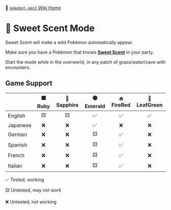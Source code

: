 🍂 [`pokebot-gen3` Wiki Home](../Readme.md)

# 🔄 Sweet Scent Mode

Sweet Scent will make a wild Pokémon automatically appear.

Make sure you have a Pokémon that knows **[Sweet Scent](<https://bulbapedia.bulbagarden.net/wiki/Sweet_Scent_(move)>)** in your party.

Start the mode while in the overworld, in any patch of grass/water/cave with encounters.

## Game Support

|          | 🟥 Ruby | 🔷 Sapphire | 🟢 Emerald | 🔥 FireRed | 🌿 LeafGreen |
| :------- | :-----: | :---------: | :--------: | :--------: | :----------: |
| English  |   🟨    |     🟨      |     ✅     |     ✅     |      ✅      |
| Japanese |   ❌    |     ❌      |     ✅     |     ❌     |      ❌      |
| German   |   ❌    |     ❌      |     🟨     |     ✅     |      ❌      |
| Spanish  |   ❌    |     ❌      |     🟨     |     ✅     |      ❌      |
| French   |   ❌    |     ❌      |     🟨     |     ✅     |      ❌      |
| Italian  |   ❌    |     ❌      |     🟨     |     ✅     |      ❌      |

✅ Tested, working

🟨 Untested, may not work

❌ Untested, not working
